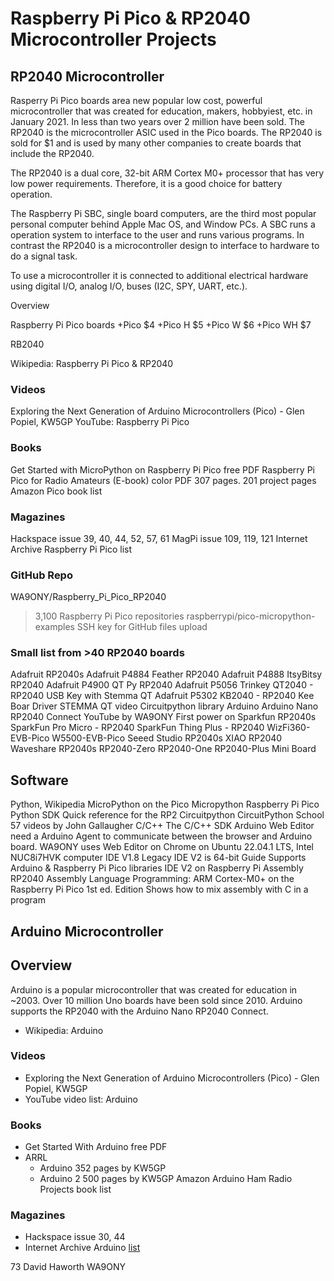 # Raspberry Pi Pico & RP2040 Microcontroller Projects

## RP2040 Microcontroller

Rasperry Pi Pico boards area  new popular low cost, powerful microcontroller that was created for education, makers, hobbyiest, etc. in January 2021. In less than two years over 2 million have been sold.  The RP2040 is the microcontroller ASIC used in the Pico boards.  The RP2040 is sold for $1 and is used by many other companies to create boards that include the RP2040.

The RP2040 is a dual core, 32-bit ARM Cortex M0+ processor that has very low power requirements. Therefore, it is a good choice for battery operation.

The Raspberry Pi SBC, single board computers, are the third most popular personal computer behind Apple Mac OS, and Window PCs.  A SBC runs a operation system to interface to the user and runs various programs.  In contrast the RP2040 is a microcontroller design to interface to hardware to do a signal task. 

To use a microcontroller it is connected to additional electrical hardware using digital I/O, analog I/O, buses (I2C, SPY, UART, etc.).

Overview

Raspberry Pi Pico boards
+Pico $4
+Pico H $5
+Pico W $6
+Pico WH $7

RB2040

Wikipedia: Raspberry Pi Pico & RP2040

### Videos
Exploring the Next Generation of Arduino Microcontrollers (Pico) - Glen Popiel, KW5GP
YouTube: Raspberry Pi Pico
### Books
Get Started with MicroPython on Raspberry Pi Pico free PDF
Raspberry Pi Pico for Radio Amateurs (E-book) color PDF 307 pages. 201 project pages 
Amazon Pico book list
### Magazines
Hackspace issue 39, 40, 44, 52, 57, 61
MagPi issue 109, 119, 121
Internet Archive Raspberry Pi Pico list
### GitHub Repo
WA9ONY/Raspberry_Pi_Pico_RP2040
>3,100 Raspberry Pi Pico repositories
raspberrypi/pico-micropython-examples
SSH key for GitHub files upload
### Small list from >40 RP2040 boards
Adafruit
RP2040s
Adafruit P4884 Feather RP2040 
Adafruit P4888 ItsyBitsy RP2040
Adafruit P4900 QT Py RP2040
Adafruit P5056 Trinkey QT2040 - RP2040 USB Key with Stemma QT
Adafruit P5302 KB2040 - RP2040 Kee Boar Driver
STEMMA QT video
Circuitpython library
Arduino
Arduino Nano RP2040 Connect
YouTube by WA9ONY
First power on
Sparkfun 
RP2040s
SparkFun Pro Micro - RP2040
SparkFun Thing Plus - RP2040
WizFi360-EVB-Pico
W5500-EVB-Pico
Seeed Studio
RP2040s
XIAO RP2040
Waveshare
RP2040s
RP2040-Zero
RP2040-One
RP2040-Plus Mini Board
## Software
Python, Wikipedia
MicroPython on the Pico
Micropython
Raspberry Pi Pico Python SDK
Quick reference for the RP2
Circuitpython
CircuitPython School 57 videos by John Gallaugher
C/C++
The C/C++ SDK
Arduino
Web Editor need a Arduino Agent to communicate between the browser and Arduino board.
WA9ONY uses Web Editor on Chrome on Ubuntu 22.04.1 LTS, Intel NUC8i7HVK computer
IDE V1.8 Legacy
IDE V2 is 64-bit
Guide
Supports Arduino & Raspberry Pi Pico libraries
IDE V2 on Raspberry Pi
Assembly
RP2040 Assembly Language Programming: ARM Cortex-M0+ on the Raspberry Pi Pico 1st ed. Edition
Shows how to mix assembly with C in a program
 
 
## Arduino Microcontroller 
## Overview 
Arduino is a popular microcontroller that was created for education in ~2003. Over 10 million Uno boards have been sold since 2010.  Arduino supports the RP2040 with the Arduino Nano RP2040 Connect. 
+ Wikipedia: Arduino
### Videos
+ Exploring the Next Generation of Arduino Microcontrollers (Pico) - Glen Popiel, KW5GP
+ YouTube video list: Arduino
### Books
+ Get Started With Arduino free PDF
+ ARRL
  - Arduino 352 pages by KW5GP
  - Arduino 2 500 pages by KW5GP
Amazon Arduino Ham Radio Projects book list
### Magazines
+ Hackspace issue 30, 44
+ Internet Archive Arduino [list](https://archive.org/search.php?query=Arduino&sin=)


73 David Haworth WA9ONY
